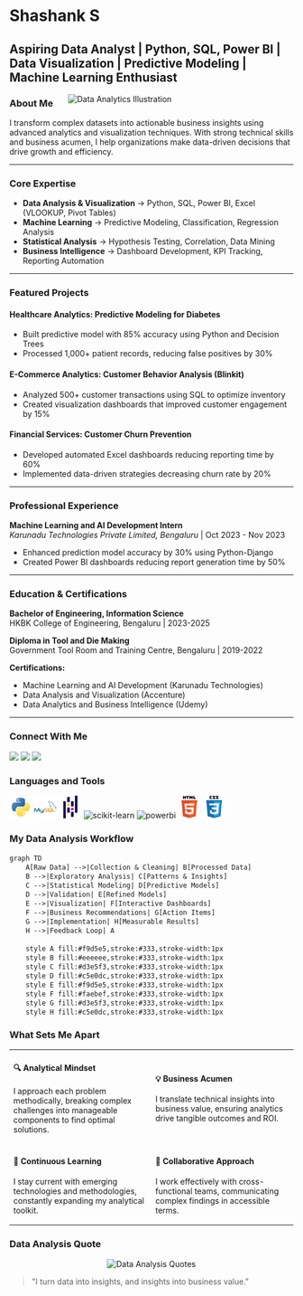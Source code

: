 # Shashank S
## Aspiring Data Analyst | Python, SQL, Power BI | Data Visualization | Predictive Modeling | Machine Learning Enthusiast

<img align="right" alt="Data Analytics Illustration" width="400" src="https://gifdb.com/images/high/animated-man-computer-coding-nae6mec378lsg1i3.gif">

### About Me
I transform complex datasets into actionable business insights using advanced analytics and visualization techniques. With strong technical skills and business acumen, I help organizations make data-driven decisions that drive growth and efficiency.

---

### Core Expertise
- **Data Analysis & Visualization** → Python, SQL, Power BI, Excel (VLOOKUP, Pivot Tables)
- **Machine Learning** → Predictive Modeling, Classification, Regression Analysis
- **Statistical Analysis** → Hypothesis Testing, Correlation, Data Mining
- **Business Intelligence** → Dashboard Development, KPI Tracking, Reporting Automation

---

### Featured Projects

#### Healthcare Analytics: Predictive Modeling for Diabetes
- Built predictive model with 85% accuracy using Python and Decision Trees
- Processed 1,000+ patient records, reducing false positives by 30%

#### E-Commerce Analytics: Customer Behavior Analysis (Blinkit)
- Analyzed 500+ customer transactions using SQL to optimize inventory
- Created visualization dashboards that improved customer engagement by 15%

#### Financial Services: Customer Churn Prevention
- Developed automated Excel dashboards reducing reporting time by 60%
- Implemented data-driven strategies decreasing churn rate by 20%

---

### Professional Experience

**Machine Learning and AI Development Intern**  
*Karunadu Technologies Private Limited, Bengaluru* | Oct 2023 - Nov 2023
- Enhanced prediction model accuracy by 30% using Python-Django
- Created Power BI dashboards reducing report generation time by 50%

---

### Education & Certifications

**Bachelor of Engineering, Information Science**  
HKBK College of Engineering, Bengaluru | 2023-2025

**Diploma in Tool and Die Making**  
Government Tool Room and Training Centre, Bengaluru | 2019-2022

**Certifications:**
- Machine Learning and AI Development (Karunadu Technologies)
- Data Analysis and Visualization (Accenture)
- Data Analytics and Business Intelligence (Udemy)

---

### Connect With Me
<p align="left">
  <a href="mailto:shashankgowdru048@gmail.com"><img src="https://img.shields.io/badge/Email-shashankgowdru048%40gmail.com-blue?style=flat-square&logo=gmail"></a>
  <a href="https://www.linkedin.com/in/shashank-ai-ml/" target="_blank"><img src="https://img.shields.io/badge/LinkedIn-Shashank_Gowdru-0077B5?style=flat-square&logo=linkedin"></a>
  <a href="https://github.com/Shashank-48s" target="_blank"><img src="https://img.shields.io/badge/GitHub-Shashank--48s-181717?style=flat-square&logo=github"></a>
</p>

### Languages and Tools
<p align="left">
  <img src="https://raw.githubusercontent.com/devicons/devicon/master/icons/python/python-original.svg" alt="python" width="40" height="40"/>
  <img src="https://raw.githubusercontent.com/devicons/devicon/master/icons/mysql/mysql-original-wordmark.svg" alt="mysql" width="40" height="40"/>
  <img src="https://raw.githubusercontent.com/devicons/devicon/2ae2a900d2f041da66e950e4d48052658d850630/icons/pandas/pandas-original.svg" alt="pandas" width="40" height="40"/>
  <img src="https://upload.wikimedia.org/wikipedia/commons/0/05/Scikit_learn_logo_small.svg" alt="scikit-learn" width="40" height="40"/>
  <img src="https://upload.wikimedia.org/wikipedia/commons/c/cf/New_Power_BI_Logo.svg" alt="powerbi" width="40" height="40"/>
  <img src="https://raw.githubusercontent.com/devicons/devicon/master/icons/html5/html5-original-wordmark.svg" alt="html5" width="40" height="40"/>
  <img src="https://raw.githubusercontent.com/devicons/devicon/master/icons/css3/css3-original-wordmark.svg" alt="css3" width="40" height="40"/>
</p>

### My Data Analysis Workflow
```mermaid
graph TD
    A[Raw Data] -->|Collection & Cleaning| B[Processed Data]
    B -->|Exploratory Analysis| C[Patterns & Insights]
    C -->|Statistical Modeling| D[Predictive Models]
    D -->|Validation| E[Refined Models]
    E -->|Visualization| F[Interactive Dashboards]
    F -->|Business Recommendations| G[Action Items]
    G -->|Implementation| H[Measurable Results]
    H -->|Feedback Loop| A
    
    style A fill:#f9d5e5,stroke:#333,stroke-width:1px
    style B fill:#eeeeee,stroke:#333,stroke-width:1px
    style C fill:#d3e5f3,stroke:#333,stroke-width:1px
    style D fill:#c5e0dc,stroke:#333,stroke-width:1px
    style E fill:#f9d5e5,stroke:#333,stroke-width:1px
    style F fill:#faebef,stroke:#333,stroke-width:1px
    style G fill:#d3e5f3,stroke:#333,stroke-width:1px
    style H fill:#c5e0dc,stroke:#333,stroke-width:1px
```

### What Sets Me Apart
<table>
  <tr>
    <td width="50%">
      <h4>🔍 Analytical Mindset</h4>
      <p>I approach each problem methodically, breaking complex challenges into manageable components to find optimal solutions.</p>
    </td>
    <td width="50%">
      <h4>💡 Business Acumen</h4>
      <p>I translate technical insights into business value, ensuring analytics drive tangible outcomes and ROI.</p>
    </td>
  </tr>
  <tr>
    <td width="50%">
      <h4>🚀 Continuous Learning</h4>
      <p>I stay current with emerging technologies and methodologies, constantly expanding my analytical toolkit.</p>
    </td>
    <td width="50%">
      <h4>🤝 Collaborative Approach</h4>
      <p>I work effectively with cross-functional teams, communicating complex findings in accessible terms.</p>
    </td>
  </tr>
</table>

### Data Analysis Quote
<div align="center">
  <img src="https://readme-typing-svg.herokuapp.com?font=Georgia&duration=3000&pause=500&color=2C698D&center=true&vCenter=true&width=500&height=100&lines=In+God+we+trust%2C;all+others+must+bring+data.;+-+W.+Edwards+Deming;Data+is+not+information%2C;information+is+not+knowledge.;+-+Clifford+Stoll;Without+data%2C+you're+just;another+person+with+an+opinion.;+-+W.+Edwards+Deming" alt="Data Analysis Quotes">
</div>

> "I turn data into insights, and insights into business value."
